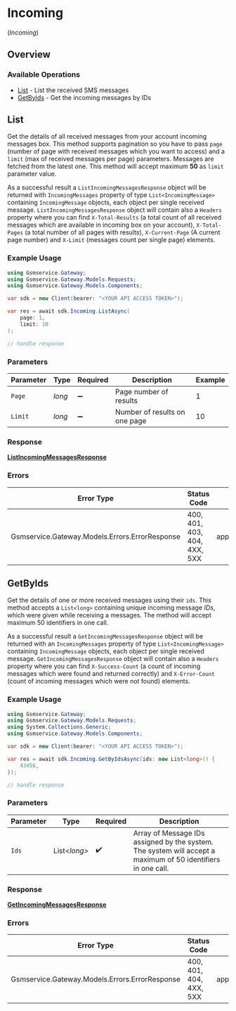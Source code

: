 # Incoming
(*Incoming*)

## Overview

### Available Operations

* [List](#list) - List the received SMS messages
* [GetByIds](#getbyids) - Get the incoming messages by IDs

## List


Get the details of all received messages from your account incoming messages box. This method supports pagination so you have to pass `page` (number of page with received messages which you want to access) and a `limit` (max of received messages per page) parameters. Messages are fetched from the latest one. This method will accept maximum **50** as `limit` parameter value.

As a successful result a `ListIncomingMessagesResponse` object will be returned with `IncomingMessages` property of type `List<IncomingMessage>` containing `IncomingMessage` objects, each object per single received message. `ListIncomingMessagesResponse` object will contain also a `Headers` property where you can find `X-Total-Results` (a total count of all received messages which are available in incoming box on your account), `X-Total-Pages` (a total number of all pages with results), `X-Current-Page` (A current page number) and `X-Limit` (messages count per single page) elements.

### Example Usage

```csharp
using Gsmservice.Gateway;
using Gsmservice.Gateway.Models.Requests;
using Gsmservice.Gateway.Models.Components;

var sdk = new Client(bearer: "<YOUR API ACCESS TOKEN>");

var res = await sdk.Incoming.ListAsync(
    page: 1,
    limit: 10
);

// handle response
```

### Parameters

| Parameter                     | Type                          | Required                      | Description                   | Example                       |
| ----------------------------- | ----------------------------- | ----------------------------- | ----------------------------- | ----------------------------- |
| `Page`                        | *long*                        | :heavy_minus_sign:            | Page number of results        | 1                             |
| `Limit`                       | *long*                        | :heavy_minus_sign:            | Number of results on one page | 10                            |

### Response

**[ListIncomingMessagesResponse](../../Models/Requests/ListIncomingMessagesResponse.md)**

### Errors

| Error Type                                     | Status Code                                    | Content Type                                   |
| ---------------------------------------------- | ---------------------------------------------- | ---------------------------------------------- |
| Gsmservice.Gateway.Models.Errors.ErrorResponse | 400, 401, 403, 404, 4XX, 5XX                   | application/problem+json                       |

## GetByIds


Get the details of one or more received messages using their `ids`. This method accepts a `List<long>` containing unique incoming message *IDs*, which were given while receiving a messages. The method will accept maximum 50 identifiers in one call.

As a successful result a `GetIncomingMessagesResponse` object will be returned with an `IncomingMessages` property of type `List<IncomingMessage>` containing `IncomingMessage` objects, each object per single received message. `GetIncomingMessagesResponse` object will contain also a `Headers` property where you can find `X-Success-Count` (a count of incoming messages which were found and returned correctly) and `X-Error-Count` (count of incoming messages which were not found) elements.

### Example Usage

```csharp
using Gsmservice.Gateway;
using Gsmservice.Gateway.Models.Requests;
using System.Collections.Generic;
using Gsmservice.Gateway.Models.Components;

var sdk = new Client(bearer: "<YOUR API ACCESS TOKEN>");

var res = await sdk.Incoming.GetByIdsAsync(ids: new List<long>() {
    43456,
});

// handle response
```

### Parameters

| Parameter                                                                                                    | Type                                                                                                         | Required                                                                                                     | Description                                                                                                  |
| ------------------------------------------------------------------------------------------------------------ | ------------------------------------------------------------------------------------------------------------ | ------------------------------------------------------------------------------------------------------------ | ------------------------------------------------------------------------------------------------------------ |
| `Ids`                                                                                                        | List<*long*>                                                                                                 | :heavy_check_mark:                                                                                           | Array of Message IDs assigned by the system. The system will accept a maximum of 50 identifiers in one call. |

### Response

**[GetIncomingMessagesResponse](../../Models/Requests/GetIncomingMessagesResponse.md)**

### Errors

| Error Type                                     | Status Code                                    | Content Type                                   |
| ---------------------------------------------- | ---------------------------------------------- | ---------------------------------------------- |
| Gsmservice.Gateway.Models.Errors.ErrorResponse | 400, 401, 404, 4XX, 5XX                        | application/problem+json                       |